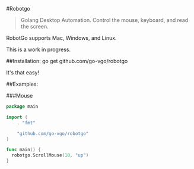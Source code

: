 #Robotgo
  
  >Golang Desktop Automation. Control the mouse, keyboard, and read the screen.
  
RobotGo supports Mac, Windows, and Linux.

This is a work in progress.

##Installation:
  go get github.com/go-vgo/robotgo

  It's that easy!


##Examples:

###Mouse

```Go
package main

import (
	. "fmt"

	"github.com/go-vgo/robotgo"
)

func main() {
  robotgo.ScrollMouse(10, "up")
} 
``` 
